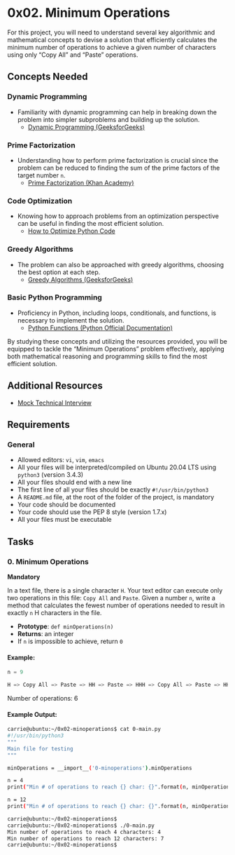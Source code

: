 # 0x02. Minimum Operations

For this project, you will need to understand several key algorithmic and mathematical concepts to devise a solution that efficiently calculates the minimum number of operations to achieve a given number of characters using only “Copy All” and “Paste” operations.

## Concepts Needed

### Dynamic Programming
- Familiarity with dynamic programming can help in breaking down the problem into simpler subproblems and building up the solution.
  - [Dynamic Programming (GeeksforGeeks)](https://www.geeksforgeeks.org/dynamic-programming/)

### Prime Factorization
- Understanding how to perform prime factorization is crucial since the problem can be reduced to finding the sum of the prime factors of the target number `n`.
  - [Prime Factorization (Khan Academy)](https://www.khanacademy.org/math/algebra/x2f8bb11595b61c86:algebra-factoring/x2f8bb11595b61c86:prime-factorization/v/prime-factorization)

### Code Optimization
- Knowing how to approach problems from an optimization perspective can be useful in finding the most efficient solution.
  - [How to Optimize Python Code](https://towardsdatascience.com/optimizing-python-code-45ea52e82329)

### Greedy Algorithms
- The problem can also be approached with greedy algorithms, choosing the best option at each step.
  - [Greedy Algorithms (GeeksforGeeks)](https://www.geeksforgeeks.org/greedy-algorithms/)

### Basic Python Programming
- Proficiency in Python, including loops, conditionals, and functions, is necessary to implement the solution.
  - [Python Functions (Python Official Documentation)](https://docs.python.org/3/tutorial/controlflow.html#defining-functions)

By studying these concepts and utilizing the resources provided, you will be equipped to tackle the “Minimum Operations” problem effectively, applying both mathematical reasoning and programming skills to find the most efficient solution.

## Additional Resources
- [Mock Technical Interview](https://www.pramp.com/)

## Requirements

### General
- Allowed editors: `vi`, `vim`, `emacs`
- All your files will be interpreted/compiled on Ubuntu 20.04 LTS using `python3` (version 3.4.3)
- All your files should end with a new line
- The first line of all your files should be exactly `#!/usr/bin/python3`
- A `README.md` file, at the root of the folder of the project, is mandatory
- Your code should be documented
- Your code should use the PEP 8 style (version 1.7.x)
- All your files must be executable

## Tasks

### 0. Minimum Operations
**Mandatory**

In a text file, there is a single character `H`. Your text editor can execute only two operations in this file: `Copy All` and `Paste`. Given a number `n`, write a method that calculates the fewest number of operations needed to result in exactly `n` H characters in the file.

- **Prototype**: `def minOperations(n)`
- **Returns**: an integer
- If `n` is impossible to achieve, return `0`

#### Example:
```python
n = 9

H => Copy All => Paste => HH => Paste => HHH => Copy All => Paste => HHHHHH => Paste => HHHHHHHHH
```
Number of operations: 6

#### Example Output:
```bash
carrie@ubuntu:~/0x02-minoperations$ cat 0-main.py
#!/usr/bin/python3
"""
Main file for testing
"""

minOperations = __import__('0-minoperations').minOperations

n = 4
print("Min # of operations to reach {} char: {}".format(n, minOperations(n)))

n = 12
print("Min # of operations to reach {} char: {}".format(n, minOperations(n)))

carrie@ubuntu:~/0x02-minoperations$
carrie@ubuntu:~/0x02-minoperations$ ./0-main.py
Min number of operations to reach 4 characters: 4
Min number of operations to reach 12 characters: 7
carrie@ubuntu:~/0x02-minoperations$
```
